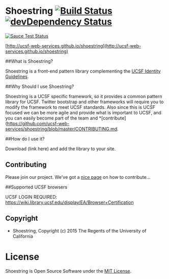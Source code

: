 # Shoestring  [![Build Status](https://travis-ci.org/ucsf-web-services/shoestring.svg?branch=master)](https://travis-ci.org/ucsf-web-services/shoestring)[![devDependency Status](https://david-dm.org/ucsf-web-services/shoestring/dev-status.svg)](https://david-dm.org/ucsf-web-services/shoestring#info=devDependencies)

[![Sauce Test Status](https://saucelabs.com/browser-matrix/shoestring.svg)](https://saucelabs.com/u/shoestring)

[http://ucsf-web-services.github.io/shoestring](http://ucsf-web-services.github.io/shoestring)

##What is Shoestring?

Shoestring is a front-end pattern library complementing the [UCSF Identity Guidelines](http://identity.ucsf.edu/website).

##Why Should I use Shoestring?

Shoestring is a UCSF specific framework, so it provides a common pattern library for UCSF. Twitter bootstrap and other frameworks will require you to modify the framework to meet UCSF standards. Also since this is UCSF focused we can be more agile and provide what is important to UCSF, and you can easily become part of the team and *[contribute](https://github.com/ucsf-web-services/shoestring/blob/master/CONTRIBUTING.md.

##How do I use it?

Download (link here) and add the library to your site. 

## Contributing
Please join our project. We've got a [nice page](https://github.com/ucsf-web-services/shoestring/blob/master/CONTRIBUTING.md)  on how to contribute...

##Supported UCSF browsers

UCSF LOGIN REQUIRED:
https://wiki.library.ucsf.edu/display/EA/Browser+Certification

## Copyright

* Shoestring, Copyright (c) 2015 The Regents of the University of California

# License

Shoestring is Open Source Software under the [MIT License](https://opensource.org/licenses/MIT).


